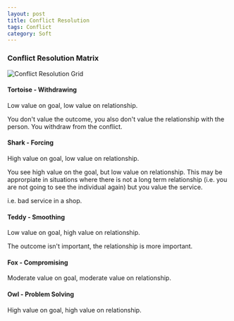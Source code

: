 ```yaml
---
layout: post
title: Conflict Resolution
tags: Conflict
category: Soft
---
```


### Conflict Resolution Matrix ###

<img class="img-responsive" alt="Conflict Resolution Grid" src="{{ site.url }}/assets/images/Conflict-Resolution-Matrix.png">

#### Tortoise - Withdrawing ####

Low value on goal, low value on relationship.

You don't value the outcome, you also don't value the relationship with the person. You withdraw from the conflict.

#### Shark - Forcing ####

High value on goal, low value on relationship.

You see high value on the goal, but low value on relationship. This may be approrpiate in situations where there is not a long term relationship (i.e. you are not going to see the individual again) but you value the service.

i.e. bad service in a shop.  

#### Teddy - Smoothing ####

Low value on goal, high value on relationship.

The outcome isn't important, the relationship is more important.

#### Fox - Compromising  ####

Moderate value on goal, moderate value on relationship.

#### Owl - Problem Solving ####

High value on goal, high value on relationship.


